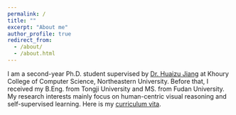 ```yaml
---
permalink: /
title: ""
excerpt: "About me"
author_profile: true
redirect_from: 
  - /about/
  - /about.html
---
```


I am a second-year Ph.D. student supervised by [Dr. Huaizu Jiang](https://jianghz.me/) at Khoury College of Computer Science, Northeastern University. Before that, I received my B.Eng. from Tongji University and MS. from Fudan University. My research interests mainly focus on human-centric visual reasoning and self-supervised learning. Here is my [curriculum vita](https://fangruizhu.github.io/files/resume_Fangrui_Zhu.pdf).